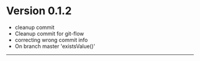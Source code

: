 # Version 0.1.2
 - cleanup commit
 - Cleanup commit for git-flow
 - correcting wrong commit info
 - On branch master 'existsValue()'

----------


